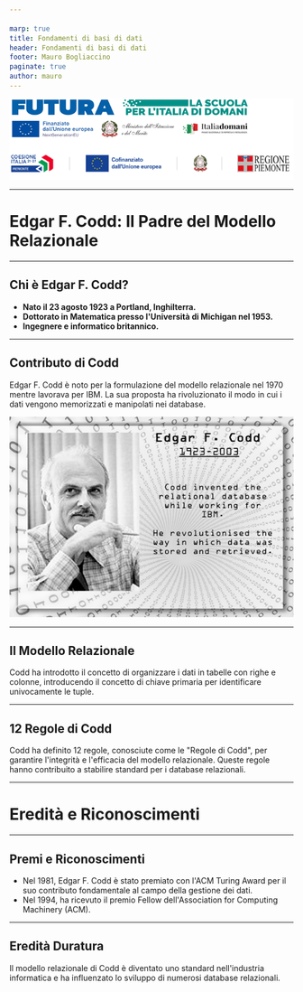 ```yaml
---

marp: true
title: Fondamenti di basi di dati
header: Fondamenti di basi di dati
footer: Mauro Bogliaccino
paginate: true
author: mauro
---
```


![logo](../09_data/LOGO%20PNRR%20Regione.png)

---

# Edgar F. Codd: Il Padre del Modello Relazionale

---

## Chi è Edgar F. Codd?

- **Nato il 23 agosto 1923 a Portland, Inghilterra.**
- **Dottorato in Matematica presso l'Università di Michigan nel 1953.**
- **Ingegnere e informatico britannico.**

---

## Contributo di Codd

Edgar F. Codd è noto per la formulazione del modello relazionale nel 1970 mentre lavorava per IBM. La sua proposta ha rivoluzionato il modo in cui i dati vengono memorizzati e manipolati nei database.

![Alt text](codd.png)

---

## Il Modello Relazionale

Codd ha introdotto il concetto di organizzare i dati in tabelle con righe e colonne, introducendo il concetto di chiave primaria per identificare univocamente le tuple.

---

## 12 Regole di Codd

Codd ha definito 12 regole, conosciute come le "Regole di Codd", per garantire l'integrità e l'efficacia del modello relazionale. Queste regole hanno contribuito a stabilire standard per i database relazionali.

---

# Eredità e Riconoscimenti

---

## Premi e Riconoscimenti

- Nel 1981, Edgar F. Codd è stato premiato con l'ACM Turing Award per il suo contributo fondamentale al campo della gestione dei dati.
- Nel 1994, ha ricevuto il premio Fellow dell'Association for Computing Machinery (ACM).

---

## Eredità Duratura

Il modello relazionale di Codd è diventato uno standard nell'industria informatica e ha influenzato lo sviluppo di numerosi database relazionali.

